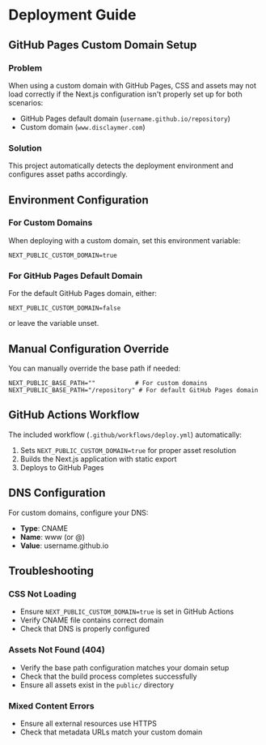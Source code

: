 # Deployment Guide

## GitHub Pages Custom Domain Setup

### Problem
When using a custom domain with GitHub Pages, CSS and assets may not load correctly if the Next.js configuration isn't properly set up for both scenarios:
- GitHub Pages default domain (`username.github.io/repository`)
- Custom domain (`www.disclaymer.com`)

### Solution
This project automatically detects the deployment environment and configures asset paths accordingly.

## Environment Configuration

### For Custom Domains
When deploying with a custom domain, set this environment variable:
```
NEXT_PUBLIC_CUSTOM_DOMAIN=true
```

### For GitHub Pages Default Domain
For the default GitHub Pages domain, either:
```
NEXT_PUBLIC_CUSTOM_DOMAIN=false
```
or leave the variable unset.

## Manual Configuration Override
You can manually override the base path if needed:
```
NEXT_PUBLIC_BASE_PATH=""           # For custom domains
NEXT_PUBLIC_BASE_PATH="/repository" # For default GitHub Pages domain
```

## GitHub Actions Workflow
The included workflow (`.github/workflows/deploy.yml`) automatically:
1. Sets `NEXT_PUBLIC_CUSTOM_DOMAIN=true` for proper asset resolution
2. Builds the Next.js application with static export
3. Deploys to GitHub Pages

## DNS Configuration
For custom domains, configure your DNS:
- **Type**: CNAME
- **Name**: www (or @)
- **Value**: username.github.io

## Troubleshooting

### CSS Not Loading
- Ensure `NEXT_PUBLIC_CUSTOM_DOMAIN=true` is set in GitHub Actions
- Verify CNAME file contains correct domain
- Check that DNS is properly configured

### Assets Not Found (404)
- Verify the base path configuration matches your domain setup
- Check that the build process completes successfully
- Ensure all assets exist in the `public/` directory

### Mixed Content Errors
- Ensure all external resources use HTTPS
- Check that metadata URLs match your custom domain
